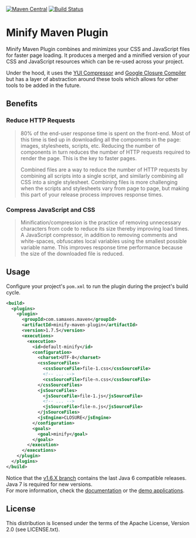 [![Maven Central](https://maven-badges.herokuapp.com/maven-central/com.samaxes.maven/minify-maven-plugin/badge.svg)](https://maven-badges.herokuapp.com/maven-central/com.samaxes.maven/minify-maven-plugin)
[![Build Status](https://travis-ci.org/samaxes/minify-maven-plugin.png)](https://travis-ci.org/samaxes/minify-maven-plugin)

# Minify Maven Plugin

Minify Maven Plugin combines and minimizes your CSS and JavaScript files for faster page loading. It produces a merged and a minified version of your CSS and JavaScript resources which can be re-used across your project.

Under the hood, it uses the [YUI Compressor](http://yui.github.com/yuicompressor/) and [Google Closure Compiler](https://developers.google.com/closure/compiler/) but has a layer of abstraction around these tools which allows for other tools to be added in the future.

## Benefits

### Reduce HTTP Requests

> 80% of the end-user response time is spent on the front-end. Most of this time is tied up in downloading all the components in the page: images, stylesheets, scripts, etc. Reducing the number of components in turn reduces the number of HTTP requests required to render the page. This is the key to faster pages.
>
> Combined files are a way to reduce the number of HTTP requests by combining all scripts into a single script, and similarly combining all CSS into a single stylesheet. Combining files is more challenging when the scripts and stylesheets vary from page to page, but making this part of your release process improves response times.

### Compress JavaScript and CSS

> Minification/compression is the practice of removing unnecessary characters from code to reduce its size thereby improving load times. A JavaScript compressor, in addition to removing comments and white-spaces, obfuscates local variables using the smallest possible variable name. This improves response time performance because the size of the downloaded file is reduced.

## Usage

Configure your project's `pom.xml` to run the plugin during the project's build cycle.

```xml
<build>
  <plugins>
    <plugin>
      <groupId>com.samaxes.maven</groupId>
      <artifactId>minify-maven-plugin</artifactId>
      <version>1.7.5</version>
      <executions>
        <execution>
          <id>default-minify</id>
          <configuration>
            <charset>UTF-8</charset>
            <cssSourceFiles>
              <cssSourceFile>file-1.css</cssSourceFile>
              <!-- ... -->
              <cssSourceFile>file-n.css</cssSourceFile>
            </cssSourceFiles>
            <jsSourceFiles>
              <jsSourceFile>file-1.js</jsSourceFile>
              <!-- ... -->
              <jsSourceFile>file-n.js</jsSourceFile>
            </jsSourceFiles>
            <jsEngine>CLOSURE</jsEngine>
          </configuration>
          <goals>
            <goal>minify</goal>
          </goals>
        </execution>
      </executions>
    </plugin>
  </plugins>
</build>
```

Notice that the [v1.6.X branch](https://github.com/samaxes/minify-maven-plugin/tree/v1.6.X) contains the last Java 6 compatible releases. Java 7 is required for new versions.  
For more information, check the [documentation](http://samaxes.github.com/minify-maven-plugin/) or the [demo applications](https://github.com/samaxes/minify-maven-plugin/releases/).

## License

This distribution is licensed under the terms of the Apache License, Version 2.0 (see LICENSE.txt).
